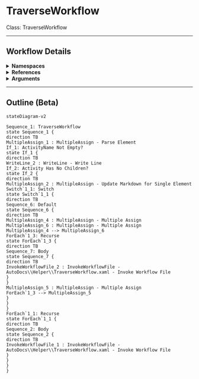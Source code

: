 # TraverseWorkflow
Class: TraverseWorkflow



<hr />

## Workflow Details
<details>
    <summary>
    <b>Namespaces</b>
    </summary>
    - System.Activities
- System.Activities.Statements
- System.Activities.Expressions
- System.Activities.Validation
- System.Activities.XamlIntegration
- Microsoft.VisualBasic
- Microsoft.VisualBasic.Activities
- System
- System.Collections
- System.Collections.Generic
- System.Collections.ObjectModel
- System.Data
- System.Diagnostics
- System.Linq
- System.Net.Mail
- System.Xml
- System.Text
- System.Xml.Linq
- UiPath.Core
- UiPath.Core.Activities
- System.Windows.Markup
- GlobalVariablesNamespace
- GlobalConstantsNamespace
- System.Reflection
- System.Xml.Serialization
- System.IO
- Newtonsoft.Json.Linq
- Newtonsoft.Json
- System.Dynamic
- System.ComponentModel
- System.Collections.Specialized
- System.Linq.Expressions
- System.Runtime.Serialization

</details>
<details>
    <summary>
    <b>References</b>
    </summary>
    - Microsoft.CSharp
- System
- System.Linq
- System.Core
- System.Activities
- System.Data
- System.Data.Common
- System.Runtime.Serialization
- System.ServiceModel
- System.ServiceModel.Activities
- System.Xaml
- System.Activities
- Microsoft.VisualBasic
- System.Private.CoreLib
- System.Data
- System
- System.Core
- System.Xml
- System.Xml.Linq
- System.Xaml
- UiPath.System.Activities
- UiPath.UiAutomation.Activities
- UiPath.Studio.Constants
- System.Reflection.DispatchProxy
- System.Reflection.TypeExtensions
- System.ObjectModel
- System.Reflection.Metadata
- System.Private.Xml.Linq
- System.Private.Xml
- UiPath.Workflow
- System.Private.DataContractSerialization
- System.Linq.Expressions
- System.Linq.Parallel
- System.Collections.Immutable
- System.Linq.Queryable
- NPOI
- System.Memory.Data
- System.ComponentModel.TypeConverter
- System.Console
- System.Configuration.ConfigurationManager
- System.Security.Permissions
- System.ComponentModel
- System.Memory
- System.Private.Uri
- System.IO.FileSystem.Watcher
- System.IO.Packaging
- System.IO.FileSystem.AccessControl
- System.IO.FileSystem.DriveInfo
- System.Private.ServiceModel
- System.Collections
- netstandard
- Newtonsoft.Json
- System.ComponentModel.EventBasedAsync
- PresentationFramework
- WindowsBase
- Microsoft.Win32.Primitives
- System.ComponentModel.Primitives
- System.Collections.Specialized
- System.Collections.NonGeneric
- System.Runtime.Serialization.Formatters
- System.Runtime.Serialization.Primitives
- UiPath.System.Activities.Design
- UiPath.System.Activities.ViewModels

</details>
<details>
    <summary>
    <b>Arguments</b>
    </summary>
    <table><tr><th>Name</th><th>Direction</th><th>Type</th><th>Description</th></tr><tr><td>in_XElement</td><td>InArgument</td><td>sxl:XElement</td><td></td></tr><tr><td>io_Markdown</td><td>InOutArgument</td><td>x:String</td><td></td></tr><tr><td>io_PreviousActivity</td><td>InOutArgument</td><td>x:String</td><td></td></tr></table>
</details>

<hr />

## Outline (Beta)

```mermaid
stateDiagram-v2

Sequence_1: TraverseWorkflow
state Sequence_1 {
direction TB
MultipleAssign_1 : MultipleAssign - Parse Element
If_1: ActivityName Not Empty?
state If_1 {
direction TB
WriteLine_2 : WriteLine - Write Line
If_2: Activity Has No Children?
state If_2 {
direction TB
MultipleAssign_2 : MultipleAssign - Update Markdown for Single Element
Switch`1_1: Switch
state Switch`1_1 {
direction TB
Sequence_6: Default
state Sequence_6 {
direction TB
MultipleAssign_4 : MultipleAssign - Multiple Assign
MultipleAssign_6 : MultipleAssign - Multiple Assign
MultipleAssign_4 --> MultipleAssign_6
ForEach`1_3: Recurse
state ForEach`1_3 {
direction TB
Sequence_7: Body
state Sequence_7 {
direction TB
InvokeWorkflowFile_2 : InvokeWorkflowFile - AutoDocs\\Helper\\TraverseWorkflow.xaml - Invoke Workflow File
}
}
MultipleAssign_5 : MultipleAssign - Multiple Assign
ForEach`1_3 --> MultipleAssign_5
}
}
}
ForEach`1_1: Recurse
state ForEach`1_1 {
direction TB
Sequence_2: Body
state Sequence_2 {
direction TB
InvokeWorkflowFile_1 : InvokeWorkflowFile - AutoDocs\\Helper\\TraverseWorkflow.xaml - Invoke Workflow File
}
}
}
}
```